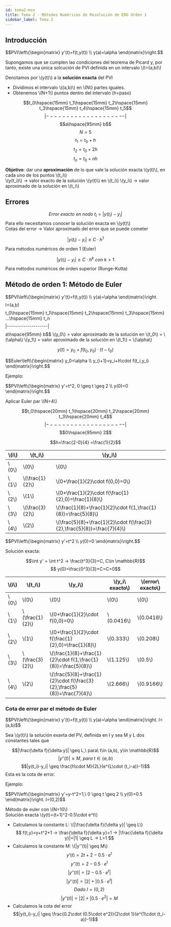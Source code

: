 ```yaml
---
id: tema2-msn
title: Tema 2 - Métodos Numéricos de Resolución de EDO Orden 1
sidebar_label: Tema 2
---
```


## Introducción

$$PVI\\left\\{\\begin{matrix} 
y'(t)=f(t,y(t))
\\\\ 
y(a)=\alpha
\\end{matrix}\\right.$$

Supongamos que se cumplen las condiciones del teorema de Picard y, por tanto, existe una única solcución de PVI definida en un intervalo \\(I=(a,b)\\)

Denotamos por \\(y(t)\\) a la **solución exacta** del PVI

- Dividimos el intervalo \\((a,b)\\) en \\(N\\) partes iguales.
- Obtenemos \\(N+1\\) puntos dentro del intervalo (h=paso)

$$t_0\hspace{15mm} t_1\hspace{15mm} t_2\hspace{15mm} t_3\hspace{15mm} t_4\hspace{15mm} t_5$$
$$|--------------------|$$
$$a\hspace{95mm} b$$ 
$$N=5$$
$$t_1=t_0+h$$
$$t_2=t_0+2h$$
$$t_n=t_0+nh$$

**Objetivo**: dar una **aproximación** de lo que vale la solución exacta \\(y(t)\\), en cada uno de los puntos \\(t_i\\)  
\\(y(t_i)\\) → valor exacto de la solución \\(y(t)\\) en \\(t_i\\)
\\(y_i\\) → valor aproximado de la solución en \\(t_i\\)

## Errores

$$ Error\ exacto\ en\ nodo\ t_i= |y(t_i)-y_i|$$
Para ello necesitamos conocer la solución exacta en \\(y(t)\\)  
Cotas del error → Valor aproximado del error que se puede cometer

$$|y(t_i)-y_i| \geq  C\cdot h^1$$ 
Para métodos numéricos de orden 1 (Euler)

$$|y(t_i)-y_i| \geq  C\cdot h^k \ con\ k>1$$ 
Para métodos numéricos de orden superior (Runge-Kutta)

## Método de orden 1: Método de Euler

$$PVI\\left\\{\\begin{matrix} 
y'(t)=f(t,y(t))
\\\\ 
y(a)=\alpha
\\end{matrix}\\right.$$
$$I=(a,b)$$
$$t_0\hspace{15mm} t_1\hspace{15mm} t_2\hspace{15mm} t_3\hspace{15mm} ...\hspace{15mm} t_n$$
$$|--------------------|$$
$$a\hspace{95mm} b$$ 
\\(y_0\\) = valor aproximado de la solución en \\(t_0\\) = \\(\alpha\\)
\\(y_1\\) = valor aproximado de la solución en \\(t_1\\) = \\(\alpha\\)

$$y(t)=y_0+f(t_0,y_0)\cdot (t-t_0)$$

$$Euler\\left\\{\\begin{matrix} 
y_0=\alpha
\\\\ 
y_{i+1}=y_i+h\cdot f(t_i,y_i)
\\end{matrix}\\right.$$

Ejemplo:

$$PVI\\left\\{\\begin{matrix} 
y'=t^2, 0 \geq t \geq 2
\\\\ 
y(0)=0
\\end{matrix}\\right.$$

Aplicar Euler par \\(N=4\\)

$$t_0\hspace{20mm} t_1\hspace{20mm} t_2\hspace{20mm} t_3\hspace{20mm} t_4$$
$$|--------------------|$$
$$0\hspace{95mm} 2$$ 

$$h=\frac{2-0}{4} =\frac{1}{2}$$

|\\(i\\)|\\(t_i\\)|\\(y_i\\)|
|-|-|-|
|\\(0\\)|\\(0\\)|\\(0\\)|
|\\(1\\)|\\(\frac{1}{2}\\)|\\(0+\frac{1}{2}\cdot f(0,0)=0\\)|
|\\(2\\)|\\(1\\)|\\(0+\frac{1}{2}\cdot f(\frac{1}{2},0)=\frac{1}{8}\\)|
|\\(3\\)|\\(\frac{3}{2}\\)|\\(\frac{1}{8}+\frac{1}{2}\cdot f(1,\frac{1}{8})=\frac{5}{8}\\)|
|\\(4\\)|\\(2\\)|\\(\frac{5}{8}+\frac{1}{2}\cdot f(\frac{3}{2},\frac{5}{8})=\frac{7}{4}\\)|

$$PVI\\left\\{\\begin{matrix} 
y'=t^2
\\\\ 
y(0)=0
\\end{matrix}\\right.$$

Solución exacta:

$$\int y' = \int t^2 → \frac{t^3}{3}+C, C\in \mathbb{R}$$
$$ y(0)=\frac{0^3}{3}+C=C=0$$

|\\(i\\)|\\(t_i\\)|\\(y_i\\)|\\(y_i\ exacto\\)|\\(error\ exacto\\)|
|-|-|-|-|-|
|\\(0\\)|\\(0\\)|\\(0\\)|\\(0\\)|\\(0\\)|
|\\(1\\)|\\(\frac{1}{2}\\)|\\(0+\frac{1}{2}\cdot f(0,0)=0\\)|\\(0.0416\\)|\\(0.0416\\)|
|\\(2\\)|\\(1\\)|\\(0+\frac{1}{2}\cdot f(\frac{1}{2},0)=\frac{1}{8}\\)|\\(0.333\\)|\\(0.208\\)|
|\\(3\\)|\\(\frac{3}{2}\\)|\\(\frac{1}{8}+\frac{1}{2}\cdot f(1,\frac{1}{8})=\frac{5}{8}\\)|\\(1.125\\)|\\(0.5\\)|
|\\(4\\)|\\(2\\)|\\(\frac{5}{8}+\frac{1}{2}\cdot f(\frac{3}{2},\frac{5}{8})=\frac{7}{4}\\)|\\(2.666\\)|\\(0.9166\\)|

### Cota de error par el método de Euler

$$PVI\\left\\{\\begin{matrix} 
y'(t)=f(t,y(t))
\\\\ 
y(a)=\alpha
\\end{matrix}\\right. I=(a,b)$$

Sea \\(y(t)\\) la solución exavta del PV, definida en I y sea M y L dos constantes tales que

$$|\frac{\delta f}{\delta y}|  \geq  L,\ para\ t\in (a,b), y\in \mathbb{R}$$
$$|y''(t)| \geq M,\ para\ t\in (a,b)$$
$$|y(t_i)-y_i| \geq  \frac{h\cdot M}{2L}(e^{L\cdot (t_i-a)}-1)$$
Esta es la cota de error.

Ejemplo:

$$PVI\\left\\{\\begin{matrix} 
y'=y-t^2+1,\ 0 \geq t \geq 2
\\\\ 
y(0)=0.5
\\end{matrix}\\right. I=(0,2)$$

Método de euler con \\(N=10\\)  
Solución exacta \\(y(t)=(t+1)^2-0.5\cdot e^t\\)

- Calculamos la constante L: \\(|\frac{\delta f}{\delta y}|  \geq  L\\)  
$$ f(t,y)=y+t^2+1 → \frac{\delta f}{\delta y}=1 → |\frac{\delta f}{\delta y}|=|1| \geq L → L=1 $$
- Calculamos la constante M: \\(|y''(t)| \geq M\\)
$$ y'(t)=2t+2-0.5\cdot e^t$$
$$ y''(t)=2-0.5\cdot e^t$$
$$|y''(t)|=|2-0.5\cdot e^t|$$
$$|y''(t)|=|2|+|0.5\cdot e^t|$$
$$Dado\ I=(0,2)$$
$$|y''(t)|=|2|+|0.5\cdot e^2|=M$$
- Calculamos la cota del error
  $$|y(t_i)-y_i| \geq  \frac{0.2\cdot (0.5\cdot e^2)}{2\cdot 1}(e^{1\cdot (t_i-a)}-1)$$

